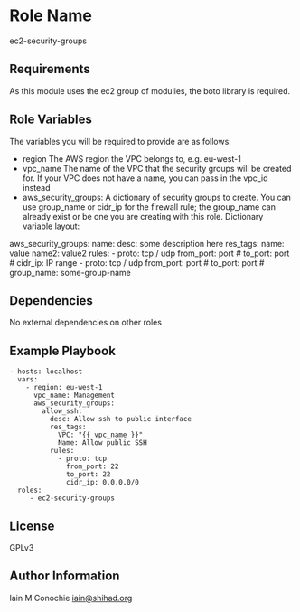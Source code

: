 Role Name
=========

ec2-security-groups

Requirements
------------

As this module uses the ec2 group of modulies, the boto library is
required.

Role Variables
--------------

The variables you will be required to provide are as follows:
  - region
      The AWS region the VPC belongs to, e.g. eu-west-1
  - vpc_name
      The name of the VPC that the security groups will be created for.
      If your VPC does not have a name, you can pass in the vpc_id instead
  - aws_security_groups:
      A dictionary of security groups to create. You can use group_name or
      cidr_ip for the firewall rule; the group_name can already exist or
      be one you are creating with this role.
      Dictionary variable layout:

aws_security_groups:
  name:
    desc: some description here
    res_tags:
      name: value
      name2: value2
    rules:
      - proto: tcp / udp
        from_port: port #
        to_port: port #
        cidr_ip: IP range
      - proto: tcp / udp
        from_port: port #
        to_port: port #
        group_name: some-group-name

Dependencies
------------

No external dependencies on other roles

Example Playbook
----------------

    - hosts: localhost
      vars: 
        - region: eu-west-1
          vpc_name: Management
          aws_security_groups:
            allow_ssh:
              desc: Allow ssh to public interface
              res_tags:
                VPC: "{{ vpc_name }}"
                Name: Allow public SSH
              rules:
                - proto: tcp
                  from_port: 22
                  to_port: 22
                  cidr_ip: 0.0.0.0/0
      roles:
         - ec2-security-groups

License
-------

GPLv3

Author Information
------------------

Iain M Conochie <iain@shihad.org>
